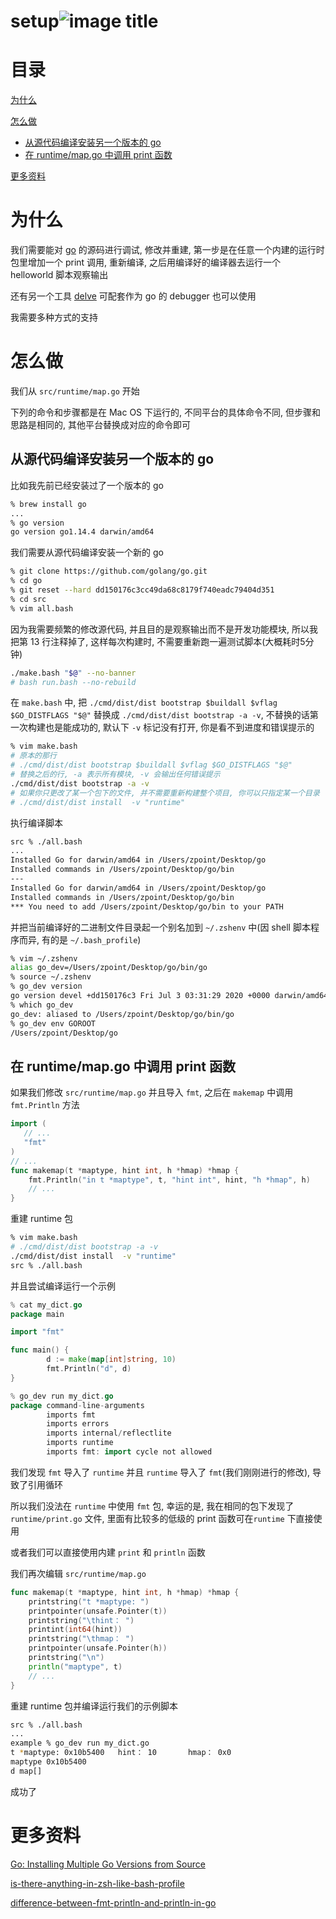 # setup![image title](http://www.zpoint.xyz:8080/count/tag.svg?url=github%2Fgo-Internals%2Fsetup_cn)

# 目录

[为什么](#为什么)

[怎么做](#怎么做)

* [从源代码编译安装另一个版本的 go](#从源代码编译安装另一个版本的-go)
* [在 runtime/map.go 中调用 print 函数](#在-runtime/map.go-中调用-print-函数)

[更多资料](#更多资料)

# 为什么

我们需要能对 [go](https://github.com/golang/go) 的源码进行调试, 修改并重建, 第一步是在任意一个内建的运行时包里增加一个 print 调用, 重新编译, 之后用编译好的编译器去运行一个 helloworld 脚本观察输出

还有另一个工具  [delve](https://github.com/go-delve/delve) 可配套作为 go 的 debugger 也可以使用

我需要多种方式的支持

# 怎么做

我们从 ```src/runtime/map.go``` 开始

下列的命令和步骤都是在 Mac OS 下运行的, 不同平台的具体命令不同, 但步骤和思路是相同的, 其他平台替换成对应的命令即可

## 从源代码编译安装另一个版本的 go

比如我先前已经安装过了一个版本的 go

```bash
% brew install go
...
% go version
go version go1.14.4 darwin/amd64
```

我们需要从源代码编译安装一个新的 go

```bash
% git clone https://github.com/golang/go.git
% cd go
% git reset --hard dd150176c3cc49da68c8179f740eadc79404d351
% cd src
% vim all.bash
```

因为我需要频繁的修改源代码, 并且目的是观察输出而不是开发功能模块, 所以我把第 13 行注释掉了, 这样每次构建时, 不需要重新跑一遍测试脚本(大概耗时5分钟)

```bash
./make.bash "$@" --no-banner
# bash run.bash --no-rebuild
```

在 ```make.bash``` 中, 把 ```./cmd/dist/dist bootstrap $buildall $vflag $GO_DISTFLAGS "$@"```  替换成 ```./cmd/dist/dist bootstrap -a -v```, 不替换的话第一次构建也是能成功的, 默认下 `-v` 标记没有打开, 你是看不到进度和错误提示的

```bash
% vim make.bash
# 原本的那行
# ./cmd/dist/dist bootstrap $buildall $vflag $GO_DISTFLAGS "$@"
# 替换之后的行, -a 表示所有模块, -v 会输出任何错误提示
./cmd/dist/dist bootstrap -a -v
# 如果你只更改了某一个包下的文件, 并不需要重新构建整个项目, 你可以只指定某一个目录
# ./cmd/dist/dist install  -v "runtime"
```

执行编译脚本

```bash
src % ./all.bash
...
Installed Go for darwin/amd64 in /Users/zpoint/Desktop/go
Installed commands in /Users/zpoint/Desktop/go/bin
---
Installed Go for darwin/amd64 in /Users/zpoint/Desktop/go
Installed commands in /Users/zpoint/Desktop/go/bin
*** You need to add /Users/zpoint/Desktop/go/bin to your PATH
```

并把当前编译好的二进制文件目录起一个别名加到 `~/.zshenv` 中(因 shell 脚本程序而异, 有的是 `~/.bash_profile`)

```bash
% vim ~/.zshenv
alias go_dev=/Users/zpoint/Desktop/go/bin/go
% source ~/.zshenv
% go_dev version
go version devel +dd150176c3 Fri Jul 3 03:31:29 2020 +0000 darwin/amd64
% which go_dev
go_dev: aliased to /Users/zpoint/Desktop/go/bin/go
% go_dev env GOROOT
/Users/zpoint/Desktop/go
```

## 在 runtime/map.go 中调用 print 函数

如果我们修改 ```src/runtime/map.go``` 并且导入 ```fmt```, 之后在 ```makemap``` 中调用 ```fmt.Println``` 方法

```go
import (
   // ...
   "fmt"
)
// ...
func makemap(t *maptype, hint int, h *hmap) *hmap {
	fmt.Println("in t *maptype", t, "hint int", hint, "h *hmap", h)
	// ...
}
```

重建 runtime 包

```bash
% vim make.bash
# ./cmd/dist/dist bootstrap -a -v
./cmd/dist/dist install  -v "runtime"
src % ./all.bash
```

并且尝试编译运行一个示例

```go
% cat my_dict.go 
package main

import "fmt"

func main() {
        d := make(map[int]string, 10)
        fmt.Println("d", d)
}

% go_dev run my_dict.go 
package command-line-arguments
        imports fmt
        imports errors
        imports internal/reflectlite
        imports runtime
        imports fmt: import cycle not allowed
```

我们发现 `fmt` 导入了 `runtime` 并且 `runtime` 导入了 `fmt`(我们刚刚进行的修改), 导致了引用循环

所以我们没法在 `runtime` 中使用 `fmt` 包, 幸运的是, 我在相同的包下发现了 `runtime/print.go`  文件, 里面有比较多的低级的 print 函数可在`runtime` 下直接使用

或者我们可以直接使用内建 `print` 和 `println` 函数

我们再次编辑 ```src/runtime/map.go```

```go
func makemap(t *maptype, hint int, h *hmap) *hmap {
	printstring("t *maptype: ")
	printpointer(unsafe.Pointer(t))
	printstring("\thint： ")
	printint(int64(hint))
	printstring("\thmap： ")
	printpointer(unsafe.Pointer(h))
	printstring("\n")
	println("maptype", t)
	// ...
}
```

重建 runtime 包并编译运行我们的示例脚本

```bash
src % ./all.bash
...
example % go_dev run my_dict.go
t *maptype: 0x10b5400   hint： 10       hmap： 0x0
maptype 0x10b5400
d map[]
```

成功了

# 更多资料

[Go: Installing Multiple Go Versions from Source](https://medium.com/@vCabbage/go-installing-multiple-go-versions-from-source-db5573067c)

[is-there-anything-in-zsh-like-bash-profile](https://stackoverflow.com/questions/23090390/is-there-anything-in-zsh-like-bash-profile)

[difference-between-fmt-println-and-println-in-go](https://stackoverflow.com/questions/14680255/difference-between-fmt-println-and-println-in-go)